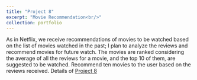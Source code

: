 ```yaml
---
title: "Project 8"
excerpt: "Movie Recommendation<br/>"
collection: portfolio
---
```


As in Netflix, we receive recommendations of movies to be watched based on the list of movies watched in the past; I plan to analyze the reviews and recommend movies for future watch. The movies are ranked considering the average of all the reviews for a movie, and the top 10 of them, are suggested to be watched. Recommend ten movies to the user based on the reviews received.
Details of [Project 8](https://github.com/rohvalder/Project-Portfolio/tree/gh-pages/Project%207)
